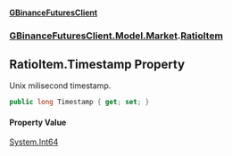 #### [GBinanceFuturesClient](./index.md 'index')
### [GBinanceFuturesClient.Model.Market](./GBinanceFuturesClient-Model-Market.md 'GBinanceFuturesClient.Model.Market').[RatioItem](./GBinanceFuturesClient-Model-Market-RatioItem.md 'GBinanceFuturesClient.Model.Market.RatioItem')
## RatioItem.Timestamp Property
Unix milisecond timestamp.  
```csharp
public long Timestamp { get; set; }
```
#### Property Value
[System.Int64](https://docs.microsoft.com/en-us/dotnet/api/System.Int64 'System.Int64')  

